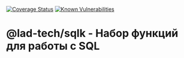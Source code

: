 [![Coverage Status](https://coveralls.io/repos/github/lad-tech/stater/badge.svg?branch=main)](https://coveralls.io/github/lad-tech/sqlk?branch=main)
[![Known Vulnerabilities](https://snyk.io/test/github/lad-tech/stater/badge.svg)](https://snyk.io/test/github/sqlk/nsc-toolkit)

# @lad-tech/sqlk - Набор функций для работы с SQL
